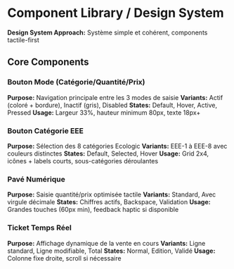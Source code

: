 # Component Library / Design System

**Design System Approach:** Système simple et cohérent, components tactile-first

## Core Components

### Bouton Mode (Catégorie/Quantité/Prix)
**Purpose:** Navigation principale entre les 3 modes de saisie
**Variants:** Actif (coloré + bordure), Inactif (gris), Disabled
**States:** Default, Hover, Active, Pressed
**Usage:** Largeur 33%, hauteur minimum 80px, texte 18px+

### Bouton Catégorie EEE
**Purpose:** Sélection des 8 catégories Ecologic
**Variants:** EEE-1 à EEE-8 avec couleurs distinctes
**States:** Default, Selected, Hover
**Usage:** Grid 2x4, icônes + labels courts, sous-catégories déroulantes

### Pavé Numérique
**Purpose:** Saisie quantité/prix optimisée tactile
**Variants:** Standard, Avec virgule décimale
**States:** Chiffres actifs, Backspace, Validation
**Usage:** Grandes touches (60px min), feedback haptic si disponible

### Ticket Temps Réel
**Purpose:** Affichage dynamique de la vente en cours
**Variants:** Ligne standard, Ligne modifiable, Total
**States:** Normal, Edition, Validé
**Usage:** Colonne fixe droite, scroll si nécessaire

